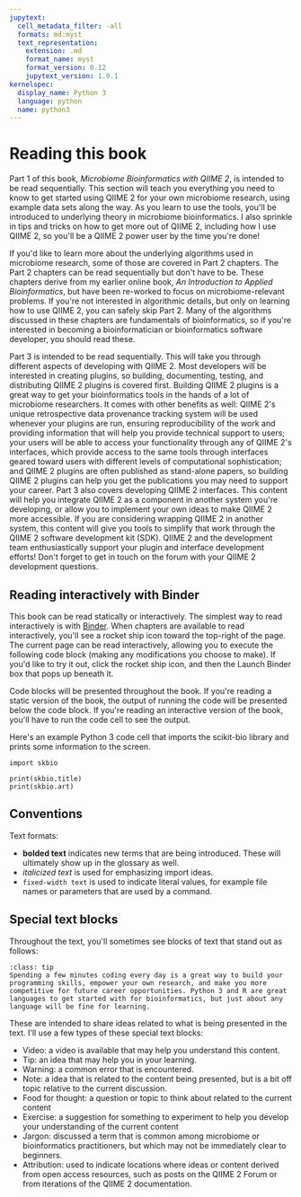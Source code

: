 ```yaml
---
jupytext:
  cell_metadata_filter: -all
  formats: md:myst
  text_representation:
    extension: .md
    format_name: myst
    format_version: 0.12
    jupytext_version: 1.9.1
kernelspec:
  display_name: Python 3
  language: python
  name: python3
---
```


# Reading this book

Part 1 of this book, _Microbiome Bioinformatics with QIIME 2_, is intended to be read sequentially. This section will teach you everything you need to know to get started using QIIME 2 for your own microbiome research, using example data sets along the way. As you learn to use the tools, you'll be introduced to underlying theory in microbiome bioinformatics. I also sprinkle in tips and tricks on how to get more out of QIIME 2, including how I use QIIME 2, so you'll be a QIIME 2 power user by the time you're done!  

If you'd like to learn more about the underlying algorithms used in microbiome research, some of those are covered in Part 2 chapters. The Part 2 chapters can be read sequentially but don't have to be. These chapters derive from my earlier online book, _An Introduction to Applied Bioinformatics_, but have been re-worked to focus on microbiome-relevant problems. If you're not interested in algorithmic details, but only on learning how to use QIIME 2, you can safely skip Part 2. Many of the algorithms discussed in these chapters are fundamentals of bioinformatics, so if you're interested in becoming a bioinformatician or bioinformatics software developer, you should read these.  

Part 3 is intended to be read sequentially. This will take you through different aspects of developing with QIIME 2. Most developers will be interested in creating plugins, so building, documenting, testing, and distributing QIIME 2 plugins is covered first. Building QIIME 2 plugins is a great way to get your bioinformatics tools in the hands of a lot of microbiome researchers. It comes with other benefits as well: QIIME 2's unique retrospective data provenance tracking system will be used whenever your plugins are run, ensuring reproducibility of the work and providing information that will help you provide technical support to users; your users will be able to access your functionality through any of QIIME 2's interfaces, which provide access to the same tools through interfaces geared toward users with different levels of computational sophistication; and QIIME 2 plugins are often published as stand-alone papers, so building QIIME 2 plugins can help you get the publications you may need to support your career. Part 3 also covers developing QIIME 2 interfaces. This content will help you integrate QIIME 2 as a component in another system you're developing, or allow you to implement your own ideas to make QIIME 2 more accessible. If you are considering wrapping QIIME 2 in another system, this content will give you tools to simplify that work through the QIIME 2 software development kit (SDK). QIIME 2 and the development team enthusiastically support your plugin and interface development efforts! Don't forget to get in touch on the forum with your QIIME 2 development questions.  

## Reading interactively with Binder

This book can be read statically or interactively. The simplest way to read interactively is with [Binder](https://mybinder.org/). When chapters are available to read interactively, you'll see a rocket ship icon toward the top-right of the page. The current page can be read interactively, allowing you to execute the following code block (making any modifications you choose to make). If you'd like to try it out, click the rocket ship icon, and then the Launch Binder box that pops up beneath it. 

Code blocks will be presented throughout the book. If you're reading a static version of the book, the output of running the code will be presented below the code block. If you're reading an interactive version of the book, you'll have to run the code cell to see the output. 

Here's an example Python 3 code cell that imports the scikit-bio library and prints some information to the screen. 

```{code-cell}
import skbio

print(skbio.title)
print(skbio.art)
```

## Conventions 

Text formats:

- **bolded text** indicates new terms that are being introduced. These will ultimately show up in the glossary as well. 
- _italicized text_ is used for emphasizing import ideas. 
- `fixed-width text` is used to indicate literal values, for example file names or parameters that are used by a command. 

## Special text blocks

Throughout the text, you'll sometimes see blocks of text that stand out as follows:

```{admonition} Tip: Learn programming a little at a time
:class: tip
Spending a few minutes coding every day is a great way to build your programming skills, empower your own research, and make you more competitive for future career opportunities. Python 3 and R are great languages to get started with for bioinformatics, but just about any language will be fine for learning. 
```

These are intended to share ideas related to what is being presented in the text. I'll use a few types of these special text blocks:

- Video: a video is available that may help you understand this content. 
- Tip: an idea that may help you in your learning.
- Warning: a common error that is encountered. 
- Note: a idea that is related to the content being presented, but is a bit off topic relative to the current discussion. 
- Food for thought: a question or topic to think about related to the current content
- Exercise: a suggestion for something to experiment to help you develop your understanding of the current content
- Jargon: discussed a term that is common among microbiome or bioinformatics practitioners, but which may not be immediately clear to beginners. 
- Attribution: used to indicate locations where ideas or content derived from open access resources, such as posts on the QIIME 2 Forum or from iterations of the QIIME 2 documentation.
